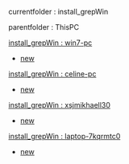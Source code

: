 currentfolder : install_grepWin

parentfolder : ThisPC

[install_grepWin : win7-pc](http://win7-pc/doc/files/ThisPC/install_grepWin/open-command-prompt-here.html)
- [new](http://win7-pc/doc/files/common/prompt-action.php?rawdisplay=1&HOME_DIRECTORY=C:/UniServer/www/doc/files/ThisPC/install_grepWin&cmd=c:/UniServer/www/doc/files/common/open_command_files/overwritenew.bat)

[install_grepWin : celine-pc](http://celine-pc/doc/files/ThisPC/install_grepWin/open-command-prompt-here.html)
- [new](http://celine-pc/doc/files/common/prompt-action.php?rawdisplay=1&HOME_DIRECTORY=C:/UniServer/www/doc/files/ThisPC/install_grepWin&cmd=c:/UniServer/www/doc/files/common/open_command_files/overwritenew.bat)

[install_grepWin : xsjmikhaell30](http://xsjmikhaell30/doc/files/ThisPC/install_grepWin/open-command-prompt-here.html)
- [new](http://xsjmikhaell30/doc/files/common/prompt-action.php?rawdisplay=1&HOME_DIRECTORY=C:/UniServer/www/doc/files/ThisPC/install_grepWin&cmd=c:/UniServer/www/doc/files/common/open_command_files/overwritenew.bat)

[install_grepWin : laptop-7kqrmtc0](http://laptop-7kqrmtc0/doc/files/ThisPC/install_grepWin/open-command-prompt-here.html)
- [new](http://laptop-7kqrmtc0/doc/files/common/prompt-action.php?rawdisplay=1&HOME_DIRECTORY=C:/UniServer/www/doc/files/ThisPC/install_grepWin&cmd=c:/UniServer/www/doc/files/common/open_command_files/overwritenew.bat)


